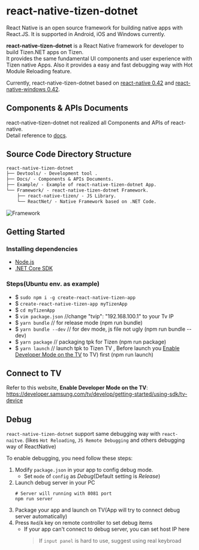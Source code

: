 # react-native-tizen-dotnet
React Native is an open source framework for building native apps with React.JS. It is supported in Android, iOS and Windows currently.

**react-native-tizen-dotnet** is a React Native framework for developer to build Tizen.NET apps on Tizen.  
It provides the same fundamental UI components and user experience with Tizen native Apps. Also it provides a easy and fast debugging way with Hot Module Reloading feature.

Currently, react-native-tizen-dotnet based on [react-native 0.42](https://github.com/facebook/react-native/tree/0.42-stable) and [react-native-windows 0.42](https://github.com/Microsoft/react-native-windows/tree/0.42-stable).  

## Components & APIs Documents

react-native-tizen-dotnet not realized all Components and APIs of react-native.  
Detail reference to [docs](Docs/doc-index.md).

## Source Code Directory Structure

```diff
react-native-tizen-dotnet
├── Devtools/ - Development tool .
├── Docs/ - Components & APIs Documents.
├── Example/ - Example of react-native-tizen-dotnet App.
└── Framework/ - react-native-tizen-dotnet Framework.
    ├── react-native-tizen/ - JS Library.
    └── ReactNet/ - Native Framework based on .NET Code.
```

![Framework](./Docs/img/Framework.PNG)

## Getting Started
### Installing dependencies
-  [Node.js](https://nodejs.org/en/download/)
-  [.NET Core SDK](https://dotnet.microsoft.com/download)
### Steps(Ubuntu env. as example)
-   $ ```sudo npm i -g create-react-native-tizen-app```
-   $ ```create-react-native-tizen-app myTizenApp```
-   $ ```cd myTizenApp```
-   $ ```vim package.json``` //change "tvip": "192.168.100.1" to your Tv IP
-   $ ```yarn bundle``` // for release mode (npm run bundle)
-   $ ```yarn bundle --dev``` // for dev mode, js file not ugly (npm run bundle --dev)
-   $ ```yarn package``` // packaging tpk for Tizen (npm run package)
-   $ ```yarn launch``` // launch tpk to Tizen TV , Before launch you [Enable Developer Mode on the TV](#Connect-to-TV) to TV) first (npm run launch)

## Connect to TV
Refer to this website, **Enable Developer Mode on the TV**:  
https://developer.samsung.com/tv/develop/getting-started/using-sdk/tv-device

## Debug
`react-native-tizen-dotnet` support same debugging way with `react-naitve`. (likes
`Hot Reloading`, `JS Remote Debugging` and others debugging way of ReactNative)

To enable debugging, you need follow these steps:
1. Modify `package.json` in your app to config debug mode.
   * Set `mode` of `config` as *Debug*(Default setting is *Release*)
2. Launch debug server in your PC
   ``` shell
   # Server will running with 8081 port
   npm run server
   ```
3. Package your app and launch on TV(App will try to connect debug server automatically)
4. Press `Red`/`A` key on remote controller to set debug items
   * If your app can't connect to debug server, you can set host IP here
     > If `input panel` is hard to use, suggest using real keybroad
